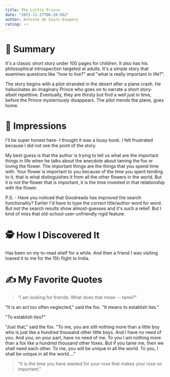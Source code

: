 ```yaml
---
title: The Little Prince
date: "2021-11-27T06:20:56Z"
author: Antoine de Saint-Exupéry
rating: ⭐⭐
---
```


<style>

</style>


# 🚀 Summary
It's a classic short story under 100 pages for children. It also has his philosophical introspection targeted at adults. It's a simple story that examines questions like "how to live?" and "what is really important in life?". 

The story begins with a pilot stranded in the desert after a plane crash. He hallucinates an imaginary Prince who goes on to narrate a short story- albeit repetitive. Eventually, they are thirsty but find a well just in time, before the Prince mysteriously disappears. The pilot mends the plane, goes home.  

# 🎨 Impressions
I'll be super honest here- I thought it was a lousy book. I felt frustrated because I did not see the point of the story. 

My best guess is that the author is trying to tell us what are the important things in life when he talks about the anecdote about taming the fox or loving the flower. The important things are the things that you spend time with. Your flower is important to you because of the time you spent tending to it, that is what distinguishes it from all the other flowers in the world. But it is not the flower that is important, it is the time invested in that relationship with the flower.

P.S. - Have you noticed that Goodreads has improved the search functionality? Earlier I'd have to type the correct title/author word for word. But not the search results show almost-guesses and it's such a relief. But I kind of miss that old-school user-unfriendly rigid feature.
 
# 🕵 How I Discovered It

Has been on my to-read shelf for a while. And then a friend I was visiting loaned it to me for the 15h flight to India.
 
# ✍️ My Favorite Quotes
> “I am looking for friends. What does that mean -- tame?"

"It is an act too often neglected," said the fox. "It means to establish ties."

"To establish ties?"

"Just that," said the fox. "To me, you are still nothing more than a little boy who is just like a hundred thousand other little boys. And I have no need of you. And you, on your part, have no need of me. To you I am nothing more than a fox like a hundred thousand other foxes. But if you tame me, then we shall need each other. To me, you will be unique in all the world. To you, I shall be unique in all the world....”

> "It is the time you have wasted for your rose that makes your rose so important."